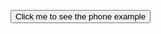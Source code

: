 <button class="example-button" onclick="openPopup('popup-phone-example')">Click me to see the phone example</button>

<wertgarantie-selection-pop-up id="popup-phone-example"
        class="example1"
        data-client-id="public:5209d6ea-1a6e-11ea-9f8d-778f0ad9137f"
        data-display-self=false
        data-bifrost-uri="https://wertgarantie-bifrost-dev.herokuapp.com/wertgarantie"
        data-product-name="Super Phone"
        data-device-class="Smartphone"
        data-device-price="800">
</wertgarantie-selection-pop-up>